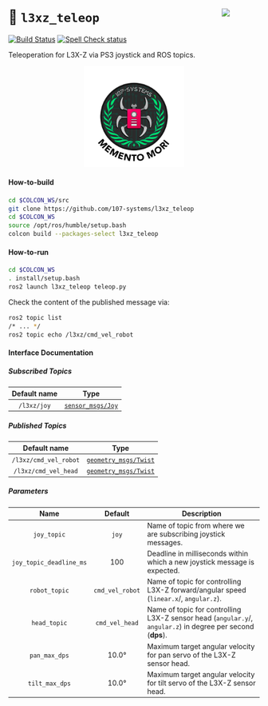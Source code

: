 <a href="https://107-systems.org/"><img align="right" src="https://raw.githubusercontent.com/107-systems/.github/main/logo/107-systems.png" width="15%"></a>
:floppy_disk: `l3xz_teleop`
===========================
[![Build Status](https://github.com/107-systems/l3xz_teleop/actions/workflows/ros2.yml/badge.svg)](https://github.com/107-systems/l3xz_teleop/actions/workflows/ros2.yml)
[![Spell Check status](https://github.com/107-systems/l3xz_teleop/actions/workflows/spell-check.yml/badge.svg)](https://github.com/107-systems/l3xz_teleop/actions/workflows/spell-check.yml)

Teleoperation for L3X-Z via PS3 joystick and ROS topics.

<p align="center">
  <a href="https://github.com/107-systems/l3xz"><img src="https://raw.githubusercontent.com/107-systems/.github/main/logo/l3xz-logo-memento-mori-github.png" width="40%"></a>
</p>

#### How-to-build
```bash
cd $COLCON_WS/src
git clone https://github.com/107-systems/l3xz_teleop
cd $COLCON_WS
source /opt/ros/humble/setup.bash
colcon build --packages-select l3xz_teleop
```

#### How-to-run
```bash
cd $COLCON_WS
. install/setup.bash
ros2 launch l3xz_teleop teleop.py
```
Check the content of the published message via:
```bash
ros2 topic list
/* ... */
ros2 topic echo /l3xz/cmd_vel_robot
```

#### Interface Documentation
##### Subscribed Topics
| Default name | Type |
|:-:|:-:|
| `/l3xz/joy` | [`sensor_msgs/Joy`](http://docs.ros.org/en/api/sensor_msgs/html/msg/Joy.html) |

##### Published Topics
|     Default name      |                                          Type                                          |
|:---------------------:|:--------------------------------------------------------------------------------------:|
| `/l3xz/cmd_vel_robot` | [`geometry_msgs/Twist`](http://docs.ros.org/en/api/geometry_msgs/html/msg/Twist.html)  |
| `/l3xz/cmd_vel_head`  | [`geometry_msgs/Twist`](http://docs.ros.org/en/api/geometry_msgs/html/msg/Twist.html)  |

##### Parameters
|          Name           |     Default     | Description                                                                                                 |
|:-----------------------:|:---------------:|-------------------------------------------------------------------------------------------------------------|
|      `joy_topic`        |      `joy`      | Name of topic from where we are subscribing joystick messages.                                              |
| `joy_topic_deadline_ms` |      100        | Deadline in milliseconds within which a new joystick message is expected.                                   |
|      `robot_topic`      | `cmd_vel_robot` | Name of topic for controlling L3X-Z forward/angular speed (`linear.x`/, `angular.z`).                       |
|      `head_topic`       | `cmd_vel_head`  | Name of topic for controlling L3X-Z sensor head (`angular.y`/, `angular.z`) in degree per second (**dps**). |
|      `pan_max_dps`      |      10.0°      | Maximum target angular velocity for pan servo of the L3X-Z sensor head.                                     |
|     `tilt_max_dps`      |      10.0°      | Maximum target angular velocity for tilt servo of the L3X-Z sensor head.                                    |
